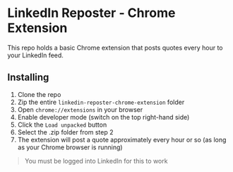 # LinkedIn Reposter - Chrome Extension

This repo holds a basic Chrome extension that posts quotes every hour to your LinkedIn feed.

## Installing

1. Clone the repo
2. Zip the entire `linkedin-reposter-chrome-extension` folder
3. Open `chrome://extensions` in your browser
4. Enable developer mode (switch on the top right-hand side)
5. Click the `Load unpacked` button
6. Select the .zip folder from step 2
7. The extension will post a quote approximately every hour or so (as long as your Chrome browser is running)

> You must be logged into LinkedIn for this to work